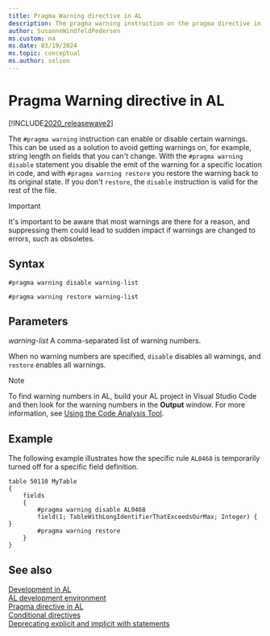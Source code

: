 ```yaml
---
title: Pragma Warning directive in AL
description: The pragma warning instruction on the pragma directive in AL.
author: SusanneWindfeldPedersen
ms.custom: na
ms.date: 03/19/2024
ms.topic: conceptual
ms.author: solsen
---
```


# Pragma Warning directive in AL

[!INCLUDE[2020_releasewave2](../../includes/2020_releasewave2.md)]

The `#pragma warning` instruction can enable or disable certain warnings. This can be used as a solution to avoid getting warnings on, for example, string length on fields that you can't change. With the `#pragma warning disable` statement you disable the emit of the warning for a specific location in code, and with `#pragma warning restore` you restore the warning back to its original state. If you don't `restore`, the `disable` instruction is valid for the rest of the file.

> [!IMPORTANT]  
> It's important to be aware that most warnings are there for a reason, and suppressing them could lead to sudden impact if warnings are changed to errors, such as obsoletes. 

## Syntax

```AL
#pragma warning disable warning-list  
```

```AL
#pragma warning restore warning-list  
```

## Parameters

*warning-list* 
A comma-separated list of warning numbers.

When no warning numbers are specified, `disable` disables all warnings, and `restore` enables all warnings.

> [!NOTE]  
> To find warning numbers in AL, build your AL project in Visual Studio Code and then look for the warning numbers in the **Output** window. For more information, see [Using the Code Analysis Tool](../devenv-using-code-analysis-tool.md).

## Example

The following example illustrates how the specific rule `AL0468` is temporarily turned off for a specific field definition.

```AL
table 50110 MyTable
{
    fields
    {
        #pragma warning disable AL0468
        field(1; TableWithLongIdentifierThatExceedsOurMax; Integer) { }
        #pragma warning restore
    }
}
```

## See also

[Development in AL](../devenv-dev-overview.md)  
[AL development environment](../devenv-reference-overview.md)  
[Pragma directive in AL](devenv-directive-pragma.md)  
[Conditional directives](devenv-directives-in-al.md#conditional-directives)  
[Deprecating explicit and implicit with statements](../devenv-deprecating-with-statements-overview.md)
